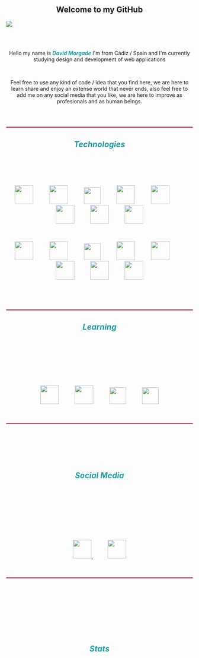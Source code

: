 <h2 align="center"><span>Welcome to my GitHub</span></h2>
<p ><img src="https://komarev.com/ghpvc/?username=DavidMorgade&color=219ca2"></p>
<br/>
<br/>



<p align="center">Hello my name is <span style="font-style:italic;font-weight:bold;color:#219ca2;">David Morgade</span> I'm from Cádiz / Spain and I'm currently studying design and development of web applications</p>

<br />

<p align="center">Feel free to use any kind of code / idea that you find here, we are here to learn share and enjoy an extense world that never ends, also feel free to add me on any social media that you like, we are here to improve as profesionals and as human beings.</p>

<br/>
<h2 style="color:#219ca2;font-weight:bold;font-style:italic;border-top:3px solid #c1496d;padding:2rem" align="center" >Technologies</h2>

<br/>


<br/>
<p align="center">
  <img src="https://user-images.githubusercontent.com/25181517/192158954-f88b5814-d510-4564-b285-dff7d6400dad.png" width="50">
  &nbsp;
  &nbsp;
  &nbsp;
  &nbsp;
  &nbsp;
  <img src="https://user-images.githubusercontent.com/25181517/183898674-75a4a1b1-f960-4ea9-abcb-637170a00a75.png" width="50">
  &nbsp;
  &nbsp;
  &nbsp;
  &nbsp;
  &nbsp;
  <img src="https://user-images.githubusercontent.com/25181517/192158956-48192682-23d5-4bfc-9dfb-6511ade346bc.png" width="45">
  &nbsp;
  &nbsp;
  &nbsp;
  &nbsp;
  &nbsp;
  <img src="https://user-images.githubusercontent.com/25181517/183898054-b3d693d4-dafb-4808-a509-bab54cf5de34.png" width="50">
    &nbsp;
  &nbsp;
  &nbsp;
  &nbsp;
  &nbsp;
  <img src="https://user-images.githubusercontent.com/25181517/117447155-6a868a00-af3d-11eb-9cfe-245df15c9f3f.png" width="50">
    &nbsp;
  &nbsp;
  &nbsp;
  &nbsp;
  &nbsp;
  <img src="https://user-images.githubusercontent.com/25181517/183897015-94a058a6-b86e-4e42-a37f-bf92061753e5.png" width="50">
    &nbsp;
  &nbsp;
  &nbsp;
  &nbsp;
  &nbsp;
  <img src="https://user-images.githubusercontent.com/25181517/183568594-85e280a7-0d7e-4d1a-9028-c8c2209e073c.png" width="50">
    &nbsp;
  &nbsp;
  &nbsp;
  &nbsp;
  &nbsp;
  <img src="https://user-images.githubusercontent.com/25181517/183859966-a3462d8d-1bc7-4880-b353-e2cbed900ed6.png" width="50">
  <br/>
</p >

<br/>

<p align="center">
  <img src="https://user-images.githubusercontent.com/25181517/192108372-f71d70ac-7ae6-4c0d-8395-51d8870c2ef0.png" width="50">
  &nbsp;
  &nbsp;
  &nbsp;
  &nbsp;
  &nbsp;
  <img src="https://user-images.githubusercontent.com/25181517/192108374-8da61ba1-99ec-41d7-80b8-fb2f7c0a4948.png" width="50">
  &nbsp;
  &nbsp;
  &nbsp;
  &nbsp;
  &nbsp;
  <img src="https://user-images.githubusercontent.com/25181517/192108891-d86b6220-e232-423a-bf5f-90903e6887c3.png" width="45">
  &nbsp;
  &nbsp;
  &nbsp;
  &nbsp;
  &nbsp;
  <img src="https://user-images.githubusercontent.com/25181517/192109061-e138ca71-337c-4019-8d42-4792fdaa7128.png" width="50">
    &nbsp;
  &nbsp;
  &nbsp;
  &nbsp;
  &nbsp;
  <img src="https://user-images.githubusercontent.com/25181517/189716855-2c69ca7a-5149-4647-936d-780610911353.png" width="50">
    &nbsp;
  &nbsp;
  &nbsp;
  &nbsp;
  &nbsp;
  <img src="https://user-images.githubusercontent.com/25181517/182884177-d48a8579-2cd0-447a-b9a6-ffc7cb02560e.png" width="50">
    &nbsp;
  &nbsp;
  &nbsp;
  &nbsp;
  &nbsp;
  <img src="https://user-images.githubusercontent.com/25181517/186884156-e63da389-f3e1-4dca-a6c1-d76e886ba22a.png" width="50">
    &nbsp;
  &nbsp;
  &nbsp;
  &nbsp;
  &nbsp;
  <img src="https://user-images.githubusercontent.com/25181517/121401671-49102800-c959-11eb-9f6f-74d49a5e1774.png" width="50">
  <br/>
</p>

<br/>

<br />

<h2 style="color:#219ca2;font-weight:bold;font-style:italic;border-top:3px solid #c1496d;padding:2rem;" align="center" >Learning</h2>
<br/>
<br/>
<p style="border-bottom: 3px solid #c1496d;padding:3rem" align="center">
  <img src="https://user-images.githubusercontent.com/25181517/121405384-444d7300-c95d-11eb-959f-913020d3bf90.png" width="50">
  &nbsp;
  &nbsp;
  &nbsp;
  &nbsp;
  &nbsp;
  <img src="https://user-images.githubusercontent.com/25181517/121405754-b4f48f80-c95d-11eb-8893-fc325bde617f.png" width="50">
  &nbsp;
  &nbsp;
  &nbsp;
  &nbsp;
  &nbsp;
  <img src="https://user-images.githubusercontent.com/25181517/183896128-ec99105a-ec1a-4d85-b08b-1aa1620b2046.png" width="45">
  &nbsp;
  &nbsp;
  &nbsp;
  &nbsp;
  &nbsp;
  <img src="https://user-images.githubusercontent.com/25181517/183890598-19a0ac2d-e88a-4005-a8df-1ee36782fde1.png" width="45">
  <br/>
</p>
<br/>
<br/>
<h2 style="color:#219ca2;font-weight:bold;font-style:italic;padding:3rem" align="center" >Social Media</h2>
<br/>
<br/>
<p style="border-bottom: 3px solid #c1496d;padding:3rem" align="center">
  <a href="https://twitter.com/MeSabeAgridulce" alt="twitter user">
   <img src="https://blog.hootsuite.com/wp-content/uploads/2018/09/Twitter_Logo_Blue-150x150.png" width="50">
  </a>
  &nbsp;
  &nbsp;
  &nbsp;
  &nbsp;
  &nbsp;
  <a href="https://www.linkedin.com/in/davidmorgade/" alt="LinkedIn user">
   <img src="https://blog-assets.hootsuite.com/wp-content/uploads/2018/09/In-2C-54px-R.png" width="50">
  </a> 
  <br/>
</p>
<br/>
<br/>
<br/>
<br/>
<br/>
<h2 style="color:#219ca2;font-weight:bold;font-style:italic;padding:3rem" align="center" >Stats</h2>
<br/>
